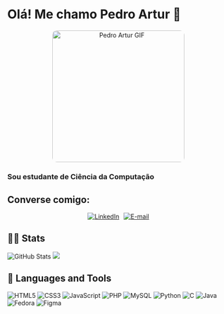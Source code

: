 <!DOCTYPE html>
<html lang="pt-br">
<body>
  <!-- Header -->
  <h1>Olá! Me chamo Pedro Artur 👋</h1>
  
  <!-- GIF -->
  <div class="gif-container" style="text-align: center; margin: 20px 0;">
    <img src="https://media.licdn.com/dms/image/D5612AQFpXtUrDwGWJw/article-cover_image-shrink_720_1280/0/1680320410002?e=2147483647&v=beta&t=gVUBOEUa5KzWYqAS9-g6WIEW9lr6QFn_J_DIrOmYDhY" 
         alt="Pedro Artur GIF" 
         style="max-width: 100%; height: 300px; object-fit: cover; border-radius: 10px;">
  </div>

  <div class="header-container">
    <h3>Sou estudante de Ciência da Computação</h3>
  </div>

  <h2>Converse comigo:</h2>
  <div class="social" style="display: flex; gap: 10px; justify-content: center;">
    <!-- LinkedIn Badge -->
    <div class="linkedin-badge">
      <a href="https://www.linkedin.com/in/artur-pedro/">
        <img src="https://img.shields.io/badge/LinkedIn-0077B5?style=for-the-badge&logo=linkedin&logoColor=white" alt="LinkedIn">
      </a>
    </div>
    <div class="email-badge">
      <a href="mailto:pedroarturoliver@gmail.com">
        <img src="https://img.shields.io/badge/Email-FF3D00?style=for-the-badge&logo=gmail&logoColor=white" alt="E-mail">
      </a>
    </div>
    
  </div>

  <!-- Skills -->
  <h2>👨‍💻 Stats</h2>
  <div class="skills-section">
    <img src="https://github-readme-stats.vercel.app/api?username=artur-pedro&show_icons=true&theme=dracula" alt="GitHub Stats">
    <img src="https://github-readme-stats.vercel.app/api/top-langs/?username=artur-pedro&langs_count=6&layout=compact&theme="dracula">

  </div>

  <h2>🔧 Languages and Tools</h2>
  <div class="languages-tools">
    <img src="https://img.shields.io/badge/HTML5-E34F26?style=for-the-badge&logo=html5&logoColor=white" alt="HTML5">
    <img src="https://img.shields.io/badge/CSS3-1572B6?style=for-the-badge&logo=css3&logoColor=white" alt="CSS3">
    <img src="https://img.shields.io/badge/JavaScript-F7DF1E?style=for-the-badge&logo=javascript&logoColor=black" alt="JavaScript">
    <img src="https://img.shields.io/badge/PHP-777BB4?style=for-the-badge&logo=php&logoColor=white" alt="PHP">
    <img src="https://img.shields.io/badge/MySQL-00000F?style=for-the-badge&logo=mysql&logoColor=white" alt="MySQL">
    <img src="https://img.shields.io/badge/Python-14354C?style=for-the-badge&logo=python&logoColor=white" alt="Python">
    <img src="https://img.shields.io/badge/C-00599C?style=for-the-badge&logo=c&logoColor=white" alt="C">
    <img src="https://img.shields.io/badge/Java-ED8B00?style=for-the-badge&logo=openjdk&logoColor=white" alt="Java">
    <img src="https://img.shields.io/badge/Fedora-294172?style=for-the-badge&logo=fedora&logoColor=white" alt="Fedora">
    <img src="https://img.shields.io/badge/Figma-F24E1E?style=for-the-badge&logo=figma&logoColor=white" alt="Figma">
  </div>
</body>
</html>
